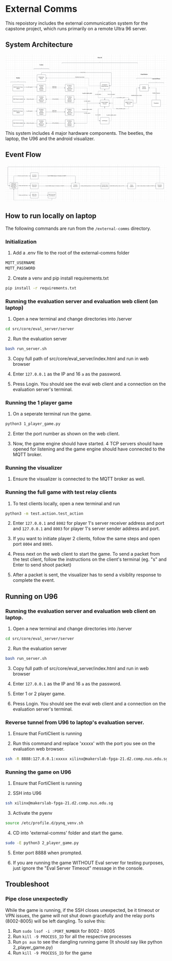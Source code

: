 # External Comms

This repoistory includes the external communication system for the capstone project, which runs primarily on a remote Ultra 96 server.

## System Architecture

![System Architecture Diagram](./assets/system_architecture.png)
This system includes 4 major hardware components. The beetles, the laptop, the U96 and the android visualizer.

## Event Flow

![Event Flow Diagram](./assets/fsm.png)

## How to run locally on laptop

The following commands are run from the `/external-comms` directory.

### Initialization

1. Add a .env file to the root of the external-comms folder

```bash
MQTT_USERNAME
MQTT_PASSWORD
```

2. Create a venv and pip install requirements.txt

```bash
pip install -r requirements.txt
```

### Running the evaluation server and evaluation web client (on laptop)

1. Open a new terminal and change directories into /server

```bash
cd src/core/eval_server/server
```

2. Run the evaluation server

```bash
bash run_server.sh
```

3. Copy full path of src/core/eval_server/index.html and run in web browser

4. Enter `127.0.0.1` as the IP and 16 `a` as the password.

5. Press Login. You should see the eval web client and a connection on the evaluation server's terminal.

### Running the 1 player game

1. On a seperate terminal run the game.

```bash
python3 1_player_game.py
```

2. Enter the port number as shown on the web client.

3. Now, the game engine should have started. 4 TCP servers should have opened for listening and the game engine should have connected to the MQTT broker.

### Running the visualizer

1. Ensure the visualizer is connected to the MQTT broker as well.

### Running the full game with test relay clients

1. To test clients locally, open a new terminal and run

```bash
python3 -m test.action.test_action
```

2. Enter `127.0.0.1` and `8002` for player 1's server receiver address and port and `127.0.0.1` and `8003` for player 1's server sender address and port.

3. If you want to initiate player 2 clients, follow the same steps and open port `8004` and `8005`.

4. Press next on the web client to start the game. To send a packet from the test client, follow the instructions on the client's terminal (eg. "s" and Enter to send shoot packet)

5. After a packet is sent, the visualizer has to send a visiblity response to complete the event.

## Running on U96

### Running the evaluation server and evaluation web client on laptop.

1. Open a new terminal and change directories into /server

```bash
cd src/core/eval_server/server
```

2. Run the evaluation server

```bash
bash run_server.sh
```

3. Copy full path of src/core/eval_server/index.html and run in web browser

4. Enter `127.0.0.1` as the IP and 16 `a` as the password.

5. Enter 1 or 2 player game.

6. Press Login. You should see the eval web client and a connection on the evaluation server's terminal.

### Reverse tunnel from U96 to laptop's evaluation server.

1. Ensure that FortiClient is running

2. Run this command and replace 'xxxxx' with the port you see on the evaluation web browser.

```bash
ssh -R 8888:127.0.0.1:xxxxx xilinx@makerslab-fpga-21.d2.comp.nus.edu.sg
```

### Running the game on U96

1. Ensure that FortiClient is running

2. SSH into U96

```bash
ssh xilinx@makerslab-fpga-21.d2.comp.nus.edu.sg
```

3. Activate the pyenv

```bash
source /etc/profile.d/pynq_venv.sh
```

4. CD into 'external-comms' folder and start the game.

```bash
sudo -E python3 2_player_game.py
```

5. Enter port 8888 when prompted.

6. If you are running the game WITHOUT Eval server for testing purposes, just ignore the "Eval Server Timeout" message in the console. 

## Troubleshoot
### Pipe close unexpectedly
While the game is running, if the SSH closes unexpected, be it timeout or VPN issues, the game will not shut down gracefully and the relay ports (8002-8005) will be left dangling. To solve this:

1. Run `sudo lsof -i :PORT_NUMBER` for 8002 - 8005
2. Run `kill -9 PROCESS_ID` for all the respective processes
3. Run `ps aux` to see the dangling running game (It should say like python 2_player_game.py)
4. Run `kill -9 PROCESS_ID` for the game